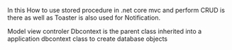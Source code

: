 In this How to use stored procedure in .net core mvc and perform CRUD is there as well as Toaster is also used for Notification.

Model view controler
Dbcontext is the parent class inherited into a application dbcontext class to create database objects